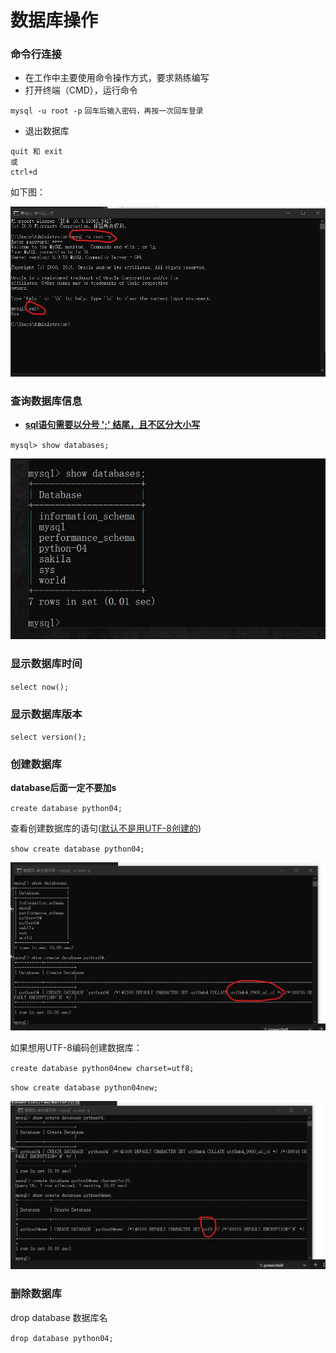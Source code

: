 # 数据库操作

### 命令行连接

* 在工作中主要使用命令操作方式，要求熟练编写
* 打开终端（CMD），运行命令

`mysql -u root -p`
`回车后输入密码，再按一次回车登录`

* 退出数据库

```
quit 和 exit
或
ctrl+d
```

如下图：

![avatar](https://github.com/BruceSniper/MarkdownFiles/raw/master/数据库/img/1.jpg)

### 查询数据库信息

* **<u>sql语句需要以分号 ';' 结尾，且不区分大小写</u>**

`mysql> show databases;`

![avatar](https://github.com/BruceSniper/MarkdownFiles/raw/master/数据库/img/2.jpg)

### 显示数据库时间
`select now();`

### 显示数据库版本
`select version();`

### 创建数据库

**database后面一定不要加s**

`create database python04;`

查看创建数据库的语句(<u>默认不是用UTF-8创建的</u>)

`show create database python04;`

![avatar](https://github.com/BruceSniper/MarkdownFiles/raw/master/数据库/img/3.jpg)

如果想用UTF-8编码创建数据库：

`create database python04new charset=utf8;`

`show create database python04new;`

![avatar](https://github.com/BruceSniper/MarkdownFiles/raw/master/数据库/img/4.jpg)


### 删除数据库
drop database 数据库名

`drop database python04;`
